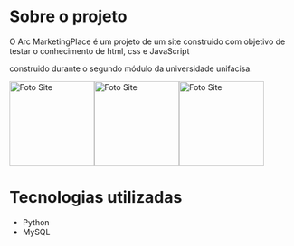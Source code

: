 # Sobre o projeto

O Arc MarketingPlace é um projeto de um site construido com objetivo de testar o conhecimento de html, css e JavaScript

construido durante o segundo módulo da universidade unifacisa.

<img alt="Foto Site" src="../imagens/arc2.png" align="center" width="150"><img alt="Foto Site" src="../imagens/arc2.png" align="center" width="150"><img alt="Foto Site" src="../imagens/arc3.png" align="center" width="150">

# Tecnologias utilizadas
- Python
- MySQL

